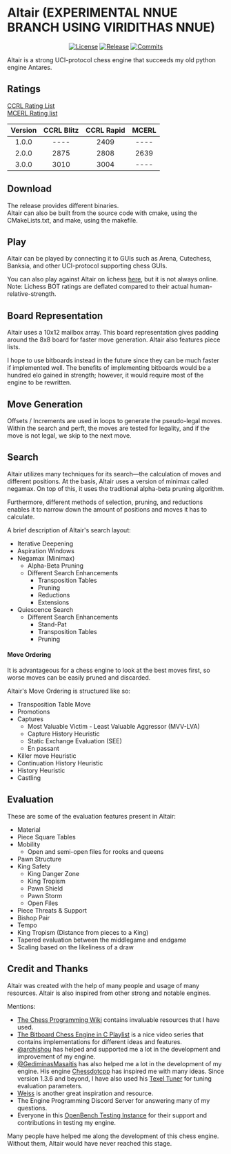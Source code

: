 # Altair (EXPERIMENTAL NNUE BRANCH USING VIRIDITHAS NNUE)

<div align="center">
  
  [![License][license-badge]][license-link]
  [![Release][release-badge]][release-link]
  [![Commits][commits-badge]][commits-link]
  
</div>

Altair is a strong UCI-protocol chess engine that succeeds my old python engine Antares.

## Ratings
[CCRL Rating List](http://ccrl.chessdom.com/ccrl/) \
[MCERL Rating list](https://www.chessengeria.com/mcerl)

| Version | CCRL Blitz | CCRL Rapid | MCERL |
|:-------:|:----------:|:----------:|:-----:|
|  1.0.0  |    ----    |    2409    | ----  |
|  2.0.0  |    2875    |    2808    | 2639  |
|  3.0.0  |    3010    |    3004    | ----  |


## Download
The release provides different binaries. \
Altair can also be built from the source code with cmake, using the CMakeLists.txt, and make, using the makefile.

## Play
Altair can be played by connecting it to GUIs such as Arena, Cutechess, Banksia, and other UCI-protocol supporting 
chess GUIs.

You can also play against Altair on lichess [here](https://lichess.org/@/Altair_Engine), but it is not always online. 
Note: Lichess BOT ratings are deflated compared to their actual human-relative-strength.

## Board Representation
Altair uses a 10x12 mailbox array. This board representation gives padding around the 8x8 board for faster move generation. Altair also features piece lists.

I hope to use bitboards instead in the future since they can be much faster if implemented well. The benefits of implementing bitboards would be a hundred elo gained in strength; however, it would require most of the engine to be rewritten.

## Move Generation
Offsets / Increments are used in loops to generate the pseudo-legal moves. Within the search and perft, the moves are tested for 
legality, and if the move is not legal, we skip to the next move.

## Search
Altair utilizes many techniques for its search—the calculation of moves and different positions. 
At the basis, Altair uses a version of minimax called negamax. On top of this, it uses the traditional alpha-beta pruning algorithm.

Furthermore, different methods of selection, pruning, and reductions enables
it to narrow down the amount of positions and moves it has to calculate.

A brief description of Altair's search layout:

- Iterative Deepening
- Aspiration Windows
- Negamax (Minimax)
  - Alpha-Beta Pruning
  - Different Search Enhancements
    - Transposition Tables
    - Pruning
    - Reductions
    - Extensions
- Quiescence Search
  - Different Search Enhancements
    - Stand-Pat
    - Transposition Tables
    - Pruning
  
#### Move Ordering
It is advantageous for a chess engine to look at the best moves first, so worse moves can be easily pruned and discarded.

Altair's Move Ordering is structured like so:

- Transposition Table Move
- Promotions
- Captures
  - Most Valuable Victim - Least Valuable Aggressor (MVV-LVA)
  - Capture History Heuristic
  - Static Exchange Evaluation (SEE)
  - En passant
- Killer move Heuristic
- Continuation History Heuristic
- History Heuristic
- Castling

## Evaluation
These are some of the evaluation features present in Altair:

- Material
- Piece Square Tables
- Mobility
  - Open and semi-open files for rooks and queens
- Pawn Structure
- King Safety
  - King Danger Zone
  - King Tropism
  - Pawn Shield
  - Pawn Storm
  - Open Files
- Piece Threats & Support
- Bishop Pair
- Tempo
- King Tropism (Distance from pieces to a King)
- Tapered evaluation between the middlegame and endgame
- Scaling based on the likeliness of a draw

## Credit and Thanks
Altair was created with the help of many people and usage of many resources. 
Altair is also inspired from other strong and notable engines.

Mentions:

- [The Chess Programming Wiki](https://www.chessprogramming.org/Main_Page) contains invaluable resources that I have used.
- [The Bitboard Chess Engine in C Playlist](https://www.youtube.com/playlist?list=PLmN0neTso3Jxh8ZIylk74JpwfiWNI76Cs) is a nice video series that contains implementations for different ideas and features.
- [@archishou](https://github.com/archishou) has helped and supported me a lot in the development and improvement of my engine.
- [@GediminasMasaitis](https://github.com/GediminasMasaitis) has also helped me a lot in the development of my engine. His engine [Chessdotcpp](https://github.com/GediminasMasaitis/chess-dot-cpp) has inspired me with many ideas. Since version 1.3.6 and beyond, I have also used his [Texel Tuner](https://github.com/GediminasMasaitis/texel-tuner/tree/main/src) for tuning evaluation parameters.
- [Weiss](https://github.com/TerjeKir/weiss) is another great inspiration and resource.
- The Engine Programming Discord Server for answering many of my questions.
- Everyone in this [OpenBench Testing Instance](https://chess.swehosting.se/users/) for their support and 
contributions in testing my engine.

Many people have helped me along the development of this chess engine. Without them, Altair would have never reached this stage.


[commits-badge]:https://img.shields.io/github/commits-since/Alex2262/AltairChessEngine/latest?style=for-the-badge
[commits-link]:https://github.com/Alex2262/AltairChessEngine/commits/master
[release-badge]:https://img.shields.io/github/v/release/Alex2262/AltairChessEngine?style=for-the-badge&label=official%20release
[release-link]:https://github.com/Alex2262/AltairChessEngine/releases/latest
[license-badge]:https://img.shields.io/github/license/Alex2262/AltairChessEngine?style=for-the-badge&label=license&color=success
[license-link]:https://github.com/Alex2262/AltairChessEngine/blob/master/LICENSE
